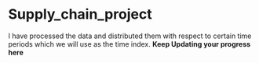# Supply_chain_project
I have processed the data and distributed them with respect to certain time periods which we will use as the time index.
**Keep Updating your progress here**
